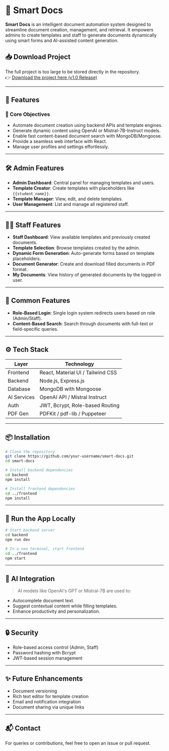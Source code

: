 
# 📄 Smart Docs

**Smart Docs** is an intelligent document automation system designed to streamline document creation, management, and retrieval. It empowers admins to create templates and staff to generate documents dynamically using smart forms and AI-assisted content generation.

## 📥 Download Project
The full project is too large to be stored directly in the repository.  
👉 [Download the project here (v1.0 Release)](https://github.com/shardul778/Apsit-SmartDoc/releases/download/v1.0/my-project.zip)


---

## 🚀 Features

### 🧠 Core Objectives
- Automate document creation using backend APIs and template engines.
- Generate dynamic content using OpenAI or Mistral-7B-Instruct models.
- Enable fast content-based document search with MongoDB/Mongoose.
- Provide a seamless web interface with React.
- Manage user profiles and settings effortlessly.

---

## 🛠️ Admin Features
- **Admin Dashboard**: Central panel for managing templates and users.
- **Template Creator**: Create templates with placeholders like `{{student_name}}`.
- **Template Manager**: View, edit, and delete templates.
- **User Management**: List and manage all registered staff.

---

## 👩‍💼 Staff Features
- **Staff Dashboard**: View available templates and previously created documents.
- **Template Selection**: Browse templates created by the admin.
- **Dynamic Form Generation**: Auto-generate forms based on template placeholders.
- **Document Generator**: Create and download filled documents in PDF format.
- **My Documents**: View history of generated documents by the logged-in user.

---

## 🔐 Common Features
- **Role-Based Login**: Single login system redirects users based on role (Admin/Staff).
- **Content-Based Search**: Search through documents with full-text or field-specific queries.

---

## ⚙️ Tech Stack

| Layer       | Technology                        |
|-------------|-----------------------------------|
| Frontend    | React, Material UI / Tailwind CSS |
| Backend     | Node.js, Express.js               |
| Database    | MongoDB with Mongoose             |
| AI Services | OpenAI API / Mistral Instruct     |
| Auth        | JWT, Bcrypt, Role-based Routing   |
| PDF Gen     | PDFKit / pdf-lib / Puppeteer      |

---

## 📦 Installation

```bash
# Clone the repository
git clone https://github.com/your-username/smart-docs.git
cd smart-docs

# Install backend dependencies
cd backend
npm install

# Install frontend dependencies
cd ../frontend
npm install
````

---

## 🧪 Run the App Locally

```bash
# Start backend server
cd backend
npm run dev

# In a new terminal, start frontend
cd ../frontend
npm start
```

---

## 🤖 AI Integration

> AI models like OpenAI's GPT or Mistral-7B are used to:

* Autocomplete document text.
* Suggest contextual content while filling templates.
* Enhance productivity and personalization.

---

## 🔒 Security

* Role-based access control (Admin, Staff)
* Password hashing with Bcrypt
* JWT-based session management

---

## ✨ Future Enhancements

* Document versioning
* Rich text editor for template creation
* Email and notification integration
* Document sharing via unique links

---

## 📬 Contact

For queries or contributions, feel free to open an issue or pull request.

